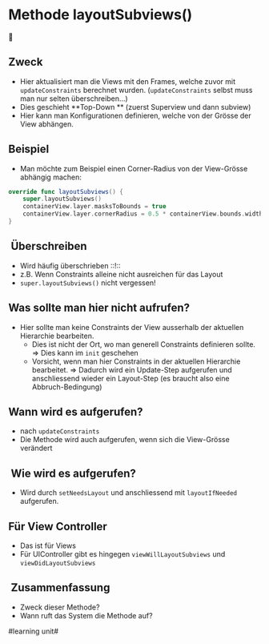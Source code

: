# Methode layoutSubviews()
🧩

## Zweck

- Hier aktualisiert man die Views mit den Frames, welche zuvor mit `updateConstraints` berechnet wurden. (`updateConstraints` selbst muss man nur selten überschreiben...)
- Dies geschieht **Top-Down ** (zuerst Superview und dann subview)
- Hier kann man Konfigurationen definieren, welche von der Grösse der View abhängen.


## Beispiel

- Man möchte zum Beispiel einen Corner-Radius von der View-Grösse abhängig machen:

```swift
override func layoutSubviews() {
    super.layoutSubviews()
    containerView.layer.masksToBounds = true
    containerView.layer.cornerRadius = 0.5 * containerView.bounds.width
}
```


##  Überschreiben

- Wird häufig überschrieben ::!::
- z.B. Wenn Constraints alleine nicht ausreichen für das Layout
- `super.layoutSubviews()` nicht vergessen!

## Was sollte man hier nicht aufrufen?

- Hier sollte man keine Constraints der View ausserhalb der aktuellen Hierarchie bearbeiten.
	- Dies ist nicht der Ort, wo man generell Constraints definieren sollte. =\> Dies kann im `init` geschehen
	- Vorsicht, wenn man hier Constraints in der aktuellen Hierarchie bearbeitet. =\> Dadurch wird ein Update-Step aufgerufen und anschliessend wieder ein Layout-Step (es braucht also eine Abbruch-Bedingung)

## Wann wird es aufgerufen?
- nach `updateConstraints`
- Die Methode wird auch aufgerufen, wenn sich die View-Grösse verändert


##  Wie wird es aufgerufen?

- Wird durch `setNeedsLayout` und anschliessend mit `layoutIfNeeded` aufgerufen.

## Für View Controller

- Das ist für Views
- Für UIController gibt es hingegen `viewWillLayoutSubviews` und `viewDidLayoutSubviews`

##  Zusammenfassung
- Zweck dieser Methode?
- Wann ruft das System die Methode auf?


#learning unit#